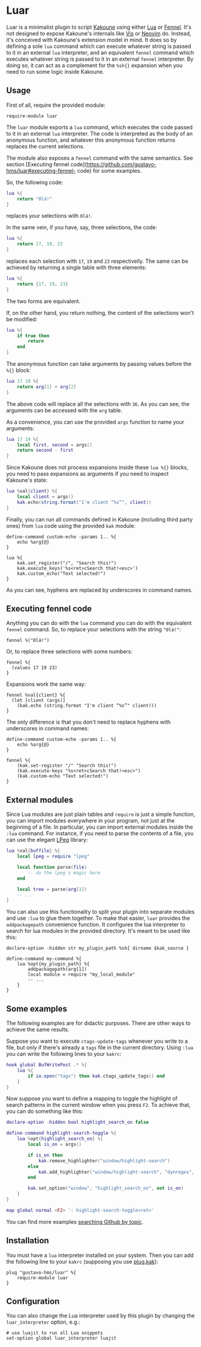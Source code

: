 # Luar

Luar is a minimalist plugin to script [Kakoune](http://kakoune.org/) using
either [Lua](https://www.lua.org/) or [Fennel](https://fennel-lang.org/). It's
not designed to expose Kakoune's internals like
[Vis](https://github.com/martanne/vis) or [Neovim](https://neovim.io/) do.
Instead, it's conceived with Kakoune's extension model in mind. It does so by
defining a sole `lua` command which can execute whatever string is passed to it
in an external `lua` interpreter, and an equivalent `fennel` command which
executes whatever string is passed to it in an external `fennel` interpreter. By
doing so, it can act as a complement for the `%sh{}` expansion when you need to
run some logic inside Kakoune.

## Usage

First of all, require the provided module:

```kak
require-module luar
```

The `luar` module exports a `lua` command, which executes the code passed to it in an external `lua` interpreter. The code is interpreted as the body of an anonymous function, and whatever this anonymous function returns replaces the current selections.

The module also exposes a `fennel` command with the same semantics. See section
[Executing fennel code](https://github.com/gustavo-hms/luar#executing-fennel-
code) for some examples.

So, the following code:

```lua
lua %{
    return "Olá!"
}
```
replaces your selections with `Olá!`.

In the same vein, if you have, say, three selections, the code:

```lua
lua %{
    return 17, 19, 23
}
```

replaces each selection with `17`, `19` and `23` respectivelly. The same can be achieved by returning a single table with three elements:


```lua
lua %{
    return {17, 19, 23}
}
```

The two forms are equivalent.

If, on the other hand, you return nothing, the content of the selections won't be modified:

```lua
lua %{
    if true then
        return
    end
}
```

The anonymous function can take arguments by passing values before the `%{}` block:

```lua
lua 17 19 %{
    return arg[1] + arg[2]
}
```

The above code will replace all the selections with `36`. As you can see, the arguments can be accessed with the `arg` table.

As a convenience, you can use the provided `args` function to name your arguments:

```lua
lua 17 19 %{
    local first, second = args()
    return second - first
}
```

Since Kakoune does not process expansions inside these `lua %{}` blocks, you need to pass expansions as arguments if you need to inspect Kakoune's state:

```lua
lua %val{client} %{
    local client = args()
    kak.echo(string.format("I'm client “%s”", client))
}
```

Finally, you can run all commands defined in Kakoune (including third party ones) from `lua` code using the provided `kak` module:

```kak
define-command custom-echo -params 1.. %{
    echo %arg{@}
}

lua %{
    kak.set_register("/", "Search this!")
    kak.execute_keys('%s<ret>cSearch that!<esc>')
    kak.custom_echo("Text selected!")
}
```
As you can see, hyphens are replaced by underscores in command names.

## Executing fennel code

Anything you can do with the `lua` command you can do with the equivalent `fennel` command. So, to replace your selections with the string `"Olá!"`:
```fennel
fennel %("Olá!")
```
Or, to replace three selections with some numbers:
```fennel
fennel %{
  (values 17 19 23)
}
```

Expansions work the same way:

```fennel
fennel %val{client} %{
  (let [client (args)]
    (kak.echo (string.format "I'm client “%s”" client)))
}
```

The only difference is that you don't need to replace hyphens with underscores in command names:

```kak
define-command custom-echo -params 1.. %{
    echo %arg{@}
}

fennel %{
    (kak.set-register "/" "Search this!")
    (kak.execute-keys "%s<ret>cSearch that!<esc>")
    (kak.custom-echo "Text selected!")
}
```

## External modules

Since Lua modules are just plain tables and `require` is just a simple function, you can import modules everywhere in your program, not just at the beginning of a file. In particular, you can import external modules inside the `:lua` command. For instance, if you need to parse the contents of a file, you can use the elegant [LPeg](http://www.inf.puc-rio.br/~roberto/lpeg/) library:

```lua
lua %val{buffile} %{
    local lpeg = require "lpeg"

    local function parse(file)
        -- do the lpeg's magic here
    end

    local tree = parse(arg[1])
    -- ...
}
```

You can also use this functionality to split your plugin into separate modules
and use `:lua` to glue them together. To make that easier, `luar` provides the
`addpackagepath` convenience function. It configures the lua interpreter to
search for lua modules in the provided directory. It's meant to be used like
this:

```kak
declare-option -hidden str my_plugin_path %sh{ dirname $kak_source }

define-command my-command %{
    lua %opt{my_plugin_path} %{
        addpackagepath(arg[1])
        local module = require "my_local_module"
        -- ...
    }
}
```


## Some examples
The following examples are for didactic purposes. There are other ways to achieve the same results.

Suppose you want to execute `ctags-update-tags` whenever you write to a file, but only if there's already a `tags` file in the current directory. Using `:lua` you can write the following lines to your `kakrc`:

```lua
hook global BufWritePost .* %{
    lua %{
        if io.open("tags") then kak.ctags_update_tags() end
    }
}
```

Now suppose you want to define a mapping to toggle the highlight of search patterns in the current window when you press `F2`. To achieve that, you can do something like this:

```lua
declare-option -hidden bool highlight_search_on false

define-command highlight-search-toggle %{
    lua %opt{highlight_search_on} %{
        local is_on = args()

        if is_on then
            kak.remove_highlighter("window/highlight-search")
        else
            kak.add_highlighter("window/highlight-search", "dynregex", "%reg{/}", "0:default,+ub")
        end

        kak.set_option("window", "highlight_search_on", not is_on)
    }
}

map global normal <F2> ': highlight-search-toggle<ret>'
```

You can find more examples [searching Github by topic](https://github.com/search?q=topic%3Akakoune+topic%3Aplugin+topic%3Alua).

## Installation

You must have a `lua` interpreter installed on your system. Then you can add the following line to your `kakrc` (supposing you use [plug.kak](https://github.com/robertmeta/plug.kak)):

```kak
plug "gustavo-hms/luar" %{
    require-module luar
}
```

## Configuration

You can also change the Lua interpreter used by this plugin by changing the `luar_interpreter` option, e.g.:

```kak
# use luajit to run all Lua snippets
set-option global luar_interpreter luajit
```

